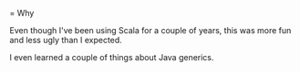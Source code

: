 = Why

Even though I've been using Scala for a couple of years,
this was more fun and less ugly than I expected.

I even learned a couple of things about Java generics.



